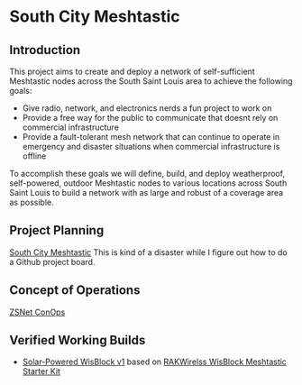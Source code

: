 # South City Meshtastic

## Introduction

This project aims to create and deploy a network of self-sufficient Meshtastic nodes across the South Saint Louis area to achieve the following goals:

- Give radio, network, and electronics nerds a fun project to work on
- Provide a free way for the public to communicate that doesnt rely on commercial infrastructure
- Provide a fault-tolerant mesh network that can continue to operate in emergency and disaster situations when commercial infrastructure is offline

To accomplish these goals we will define, build, and deploy weatherproof, self-powered, outdoor Meshtastic nodes to various locations across South Saint Louis to build a network with as large and robust of a coverage area as possible.

## Project Planning

[South City Meshtastic](https://github.com/users/c-beezy/projects/3) This is kind of a disaster while I figure out how to do a Github project board.

## Concept of Operations

[ZSNet ConOps](./docs/conops.md)

## Verified Working Builds

- [Solar-Powered WisBlock v1](./docs/BOMs/outdoor-solar-node-01.md) based on [RAKWirelss WisBlock Meshtastic Starter Kit](https://store.rakwireless.com/products/wisblock-meshtastic-starter-kit?m=6&h=meshtastic&utm_source=store_collection&utm_medium=organic&utm_campaign=meshtastic_collection&variant=43884034621638)
